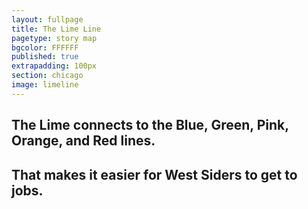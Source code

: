 ```yaml
---
layout: fullpage
title: The Lime Line
pagetype: story map
bgcolor: FFFFFF
published: true
extrapadding: 100px
section: chicago
image: limeline
---
```


<div class="mapstage"></div>

## The Lime connects to the Blue, Green, Pink, Orange, and Red lines.

## That makes it easier for West Siders to get to jobs.
